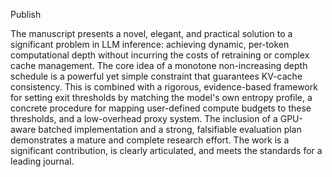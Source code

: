 Publish

The manuscript presents a novel, elegant, and practical solution to a significant problem in LLM inference: achieving dynamic, per-token computational depth without incurring the costs of retraining or complex cache management. The core idea of a monotone non-increasing depth schedule is a powerful yet simple constraint that guarantees KV-cache consistency. This is combined with a rigorous, evidence-based framework for setting exit thresholds by matching the model's own entropy profile, a concrete procedure for mapping user-defined compute budgets to these thresholds, and a low-overhead proxy system. The inclusion of a GPU-aware batched implementation and a strong, falsifiable evaluation plan demonstrates a mature and complete research effort. The work is a significant contribution, is clearly articulated, and meets the standards for a leading journal.
